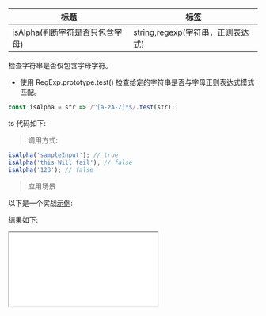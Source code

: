 | 标题                            | 标签                              |
| ------------------------------- | --------------------------------- |
| isAlpha(判断字符是否只包含字母) | string,regexp(字符串，正则表达式) |

检查字符串是否仅包含字母字符。

- 使用 RegExp.prototype.test() 检查给定的字符串是否与字母正则表达式模式匹配。

```js
const isAlpha = str => /^[a-zA-Z]*$/.test(str);
```

ts 代码如下:

<div class="code-editor" data-url="codes/javascript/ts/is-alpha.ts" data-language="typescript"></div>

> 调用方式:

```js
isAlpha('sampleInput'); // true
isAlpha('this Will fail'); // false
isAlpha('123'); // false
```

> 应用场景

以下是一个实战<a href="codes/javascript/html/is-alpha.html" target="_blank" rel="noopener noreferrer">示例</a>:

<div class="code-editor" data-url="codes/javascript/html/is-alpha.html" data-language="html"></div>

结果如下:

<iframe src="codes/javascript/html/is-alpha.html"></iframe>
